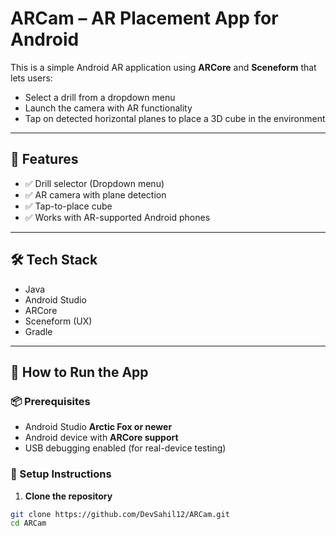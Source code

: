 # ARCam – AR Placement App for Android

This is a simple Android AR application using **ARCore** and **Sceneform** that lets users:
- Select a drill from a dropdown menu
- Launch the camera with AR functionality
- Tap on detected horizontal planes to place a 3D cube in the environment

---

## 📱 Features

- ✅ Drill selector (Dropdown menu)
- ✅ AR camera with plane detection
- ✅ Tap-to-place cube
- ✅ Works with AR-supported Android phones

---

## 🛠 Tech Stack

- Java
- Android Studio
- ARCore
- Sceneform (UX)
- Gradle

---

## 🚀 How to Run the App

### 📦 Prerequisites

- Android Studio **Arctic Fox or newer**
- Android device with **ARCore support**
- USB debugging enabled (for real-device testing)

### 🔧 Setup Instructions

1. **Clone the repository**

```bash
git clone https://github.com/DevSahil12/ARCam.git
cd ARCam
